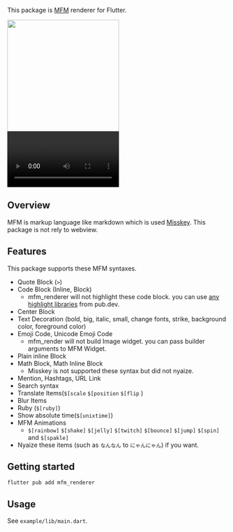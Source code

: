 This package is [MFM](https://misskey-hub.net/en/docs/features/mfm.html) renderer for Flutter.

<img src="https://github.com/shiosyakeyakini-info/mfm_renderer/raw/master/doc/assets/example.png" width="256">
<video width="256" controls>
  <source src="https://github.com/shiosyakeyakini-info/mfm_renderer/raw/master/doc/assets/animation_example.mp4" type="video/mp4" />
</video>

## Overview

MFM is markup language like markdown which is used [Misskey](https://misskey-hub.net/). This package is not rely to webview.

## Features

This package supports these MFM syntaxes.

- Quote Block (`>`)
- Code Block (Inline, Block)
  - mfm_renderer will not highlight these code block. you can use [any highlight libraries](https://pub.dev/packages?q=highlight) from pub.dev.
- Center Block
- Text Decoration (bold, big, italic, small, change fonts, strike, background color, foreground color)
- Emoji Code, Unicode Emoji Code
  - mfm_render will not build Image widget. you can pass builder arguments to MFM Widget.
- Plain inline Block
- Math Block, Math Inline Block
  - Misskey is not supported these syntax but did not nyaize.
- Mention, Hashtags, URL Link
- Search syntax
- Translate Items(`$[scale` `$[position` `$[flip` )
- Blur Items
- Ruby (`$[ruby]`)
- Show absolute time(`$[unixtime]`)
- MFM Animations
  - `$[rainbow]` `$[shake]` `$[jelly]` `$[twitch]` `$[bounce]` `$[jump]` `$[spin]` and `$[spakle]`
- Nyaize these items (such as `なんなん` to `にゃんにゃん`) if you want.

## Getting started

```
flutter pub add mfm_renderer
```



## Usage

See `example/lib/main.dart`.
